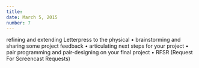 ```yaml
---
title: 
date: March 5, 2015
number: 7
---
```


refining and extending Letterpress to the physical &bull; brainstorming and sharing some project feedback &bull; articulating next steps for your project &bull; pair programming and pair-designing on your final project &bull; RFSR (Request For Screencast Requests)

<!-- ### For next week

1. Share your 2+2, read more on sharing your 2+2's [here](http://dgmde15.github.io/sessions/2/#/3).

2. If you haven't had a chance, peruse [the game-related resources](http://104.236.253.62/t/games-game-playing-game-making/37) posted on Discourse; we'll be discussing them throughout the remainder of the program.

3. [Email us](mailto:dgmde15@gmail.com) the [link to] a summary of the status of your project—In particular:

+ Who is the audience?
+ What are they supposed to feel, to get out of the project?
+ What does the result look like?
+ What's your plan? (Or at least, the next steps?) What are you stuck on or struggling with?
+ When could you sit down with us (or Skype)?

4. [Email us](mailto:dgmde15@gmail.com) your screencast requests—_i.e._ if you'd like to see how something is done, let us know!  But try to be specific, _e.g._ "Could you make a small version of Pong from scratch?" is better than, "How could I make a game?" but "Can you walk through styling a paddle and controlling it with the keyboard?" is even better.

5. If you'd like to get together with us to chat about your project (anything from scoping to debugging), email us!

6. Email us!

7. Email us!

8. A reminder: Each week, we'd love to hear [your feedback](dgmde15.github.io/feedback) on the session!

-->